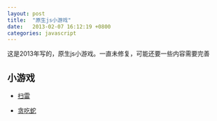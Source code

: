```yaml
---
layout: post
title:  "原生js小游戏"
date:   2013-02-07 16:12:19 +0800
categories: javascript
---
```


这是2013年写的，原生js小游戏。一直未修复，可能还要一些内容需要完善

## 小游戏

- [扫雷](/widget/jsGame/minesweepergame/MinesweeperGame.html)

- [贪吃蛇](/widget/jsGame/snakegame/JSSnakeGame.html)

